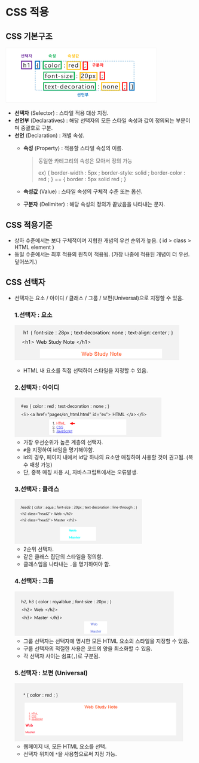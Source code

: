 # CSS 적용





## CSS 기본구조

<img src="images/image-20200915114052359.png" alt="image-20200915114052359" style="zoom:80%;" />

* **선택자** (Selector) : 스타일 적용 대상 지정.
* **선언부** (Declaratives) : 해당 선택자의 모든 스타일 속성과 값이 정의되는 부분이며 중괄호로 구분.
* **선언** (Declaration) : 개별 속성.
  * **속성** (Property) : 적용할 스타일 속성의 이름.

      >동일한 카테고리의 속성은 모아서 정의 가능 
      >
      > ex) { border-width : 5px ; border-style: solid ; border-color : red ; } == { border : 5px solid red ; }

  * **속성값** (Value) : 스타일 속성의 구체적 수준 또는 옵션.

  * **구분자** (Delimiter) : 해당 속성의 정의가 끝났음을 나타내는 문자. 





## CSS 적용기준

* 상하 수준에서는 보다 구체적이며 지협한 개념의 우선 순위가 높음. ( id > class > HTML element )  
* 동일 수준에서는 최후 적용의 원칙이 적용됨. (가장 나중에 적용된 개념이 더 우선. 덮어쓰기.)





## CSS 선택자

* 선택자는 요소 / 아이디 / 클래스 / 그룹 / 보편(Universal)으로 지정할 수 있음.

    ### 1.선택자 : 요소

    ![image-20200915151734231](images/image-20200915151734231.png)

    * HTML 내 요소를 직접 선택하여 스타일을 지정할 수 있음.

        

    ### 2.선택자 : 아이디

    <img src="images/image-20200916101229493.png" alt="image-20200916101229493" style="zoom:80%;" />

    * 가장 우선순위가 높은 계층의 선택자.
    * `#`을 지정하여 id임을 명기해야함.
    * id의 경우, 페이지 내에서 id당 하나의 요소만 매칭하여 사용할 것이 권고됨. (복수 매칭 가능)
    * 단, 중복 매칭 사용 시, 자바스크립트에서는 오류발생.

    

    ### 3.선택자 : 클래스

    <img src="images/image-20200916103825250.png" alt="image-20200916103825250" style="zoom:80%;" />

    * 2순위 선택자.
    * 같은 클래스 집단의 스타일을 정의함.  
    * 클래스임을 나타내는 `.`을 명기하여야 함.

    

    ### 4.선택자 : 그룹

    <img src="images/image-20200916105016354.png" alt="image-20200916105016354" style="zoom:80%;" />

    * 그룹 선택자는 선택자에 명시한 모든 HTML 요소의 스타일을 지정할 수 있음.
    * 구룹 선택자의 적절한 사용은 코드의 양을 최소화할 수 있음.
    * 각 선택자 사이는 쉼표(`,`)로 구분됨.

    

    ### 5.선택자 : 보편 (Universal)

    <img src="images/image-20200916105601718.png" alt="image-20200916105601718" style="zoom:80%;" />

    * 웹페이지 내, 모든 HTML 요소를 선택.
    * 선택자 위치에 `*`을 사용함으로써 지정 가능.

    







